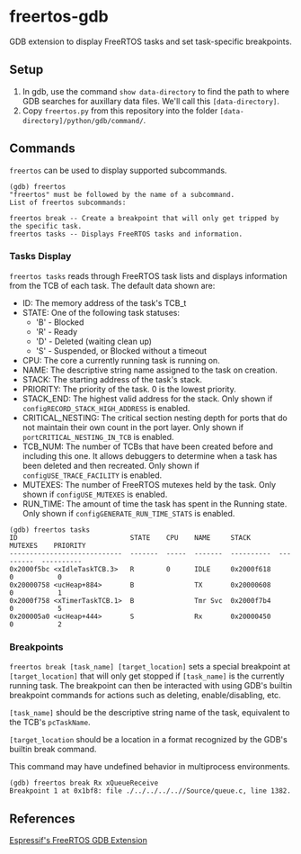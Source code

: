 # freertos-gdb
GDB extension to display FreeRTOS tasks and set task-specific breakpoints.

## Setup
1. In gdb, use the command ```show data-directory``` to find the path to where GDB searches for auxillary data files. We'll call this ```[data-directory]```.
2. Copy ```freertos.py``` from this repository into the folder ```[data-directory]/python/gdb/command/```.

## Commands
```freertos``` can be used to display supported subcommands.
```
(gdb) freertos
"freertos" must be followed by the name of a subcommand.
List of freertos subcommands:

freertos break -- Create a breakpoint that will only get tripped by the specific task.
freertos tasks -- Displays FreeRTOS tasks and information.
```

### Tasks Display
```freertos tasks``` reads through FreeRTOS task lists and displays information from the TCB of each task. The default data shown are:
* ID: The memory address of the task's TCB_t
* STATE: One of the following task statuses:
  * 'B' - Blocked
  * 'R' - Ready
  * 'D' - Deleted (waiting clean up)
  * 'S' - Suspended, or Blocked without a timeout
* CPU: The core a currently running task is running on.
* NAME: The descriptive string name assigned to the task on creation.
* STACK: The starting address of the task's stack.
* PRIORITY: The priority of the task. 0 is the lowest priority.
* STACK_END: The highest valid address for the stack. Only shown if ```configRECORD_STACK_HIGH_ADDRESS``` is enabled.
* CRITICAL_NESTING: The critical section nesting depth for ports that do not maintain their own count in the port layer. Only shown if ```portCRITICAL_NESTING_IN_TCB``` is enabled.
* TCB_NUM: The number of TCBs that have been created before and including this one. It allows debuggers to determine when a task has been deleted and then recreated. Only shown if ```configUSE_TRACE_FACILITY``` is enabled.
* MUTEXES: The number of FreeRTOS mutexes held by the task. Only shown if ```configUSE_MUTEXES``` is enabled.
* RUN_TIME: The amount of time the task has spent in the Running state. Only shown if ```configGENERATE_RUN_TIME_STATS``` is enabled.
```
(gdb) freertos tasks 
ID                            STATE    CPU    NAME     STACK         MUTEXES    PRIORITY
----------------------------  -------  -----  -------  ----------  ---------  ----------
0x2000f5bc <xIdleTaskTCB.3>   R        0      IDLE     0x2000f618          0           0
0x20000758 <ucHeap+884>       B               TX       0x20000608          0           1
0x2000f758 <xTimerTaskTCB.1>  B               Tmr Svc  0x2000f7b4          0           5
0x200005a0 <ucHeap+444>       S               Rx       0x20000450          0           2
```

### Breakpoints
```freertos break [task_name] [target_location]``` sets a special breakpoint at ```[target_location]``` that will only get stopped if ```[task_name]``` is the currently running task. The breakpoint can then be interacted with using GDB's builtin breakpoint commands for actions such as deleting, enable/disabling, etc.

```[task_name]``` should be the descriptive string name of the task, equivalent to the TCB's ```pcTaskName```.

```[target_location``` should be a location in a format recognized by the GDB's builtin break command.

This command may have undefined behavior in multiprocess environments.
```
(gdb) freertos break Rx xQueueReceive
Breakpoint 1 at 0x1bf8: file ./../../../..//Source/queue.c, line 1382.
```

## References
[Espressif's FreeRTOS GDB Extension](https://github.com/espressif/freertos-gdb)
